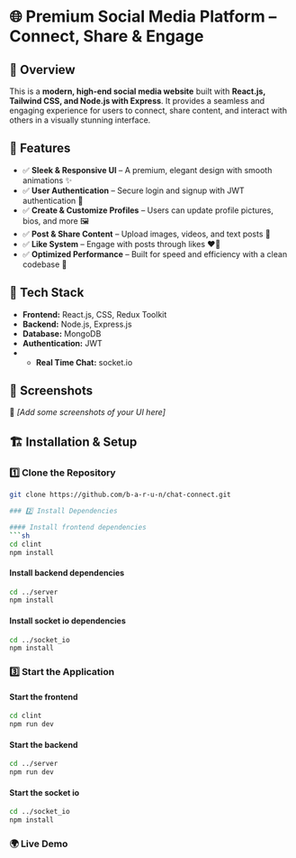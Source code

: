 # 🌐 Premium Social Media Platform – Connect, Share & Engage  

## 📌 Overview  
This is a **modern, high-end social media website** built with **React.js, Tailwind CSS, and Node.js with Express**. It provides a seamless and engaging experience for users to connect, share content, and interact with others in a visually stunning interface.  

## 🚀 Features  
- ✅ **Sleek & Responsive UI** – A premium, elegant design with smooth animations ✨  
- ✅ **User Authentication** – Secure login and signup with JWT authentication 🔐  
- ✅ **Create & Customize Profiles** – Users can update profile pictures, bios, and more 🖼️  
- ✅ **Post & Share Content** – Upload images, videos, and text posts 📸  
- ✅ **Like System** – Engage with posts through likes ❤️💬   
- ✅ **Optimized Performance** – Built for speed and efficiency with a clean codebase 🚀  

## 🎨 Tech Stack  
- **Frontend:** React.js, CSS, Redux Toolkit  
- **Backend:** Node.js, Express.js  
- **Database:** MongoDB  
- **Authentication:** JWT
- - **Real Time Chat:** socket.io  

## 📸 Screenshots  
🚀 *[Add some screenshots of your UI here]*  

## 🏗️ Installation & Setup  

### 1️⃣ Clone the Repository  
```sh
git clone https://github.com/b-a-r-u-n/chat-connect.git

### 2️⃣ Install Dependencies

#### Install frontend dependencies
```sh
cd clint
npm install
```

#### Install backend dependencies
```sh
cd ../server
npm install
```

#### Install socket io dependencies
```sh
cd ../socket_io
npm install
```

### 3️⃣ Start the Application

#### Start the frontend
```sh
cd clint
npm run dev
```

#### Start the backend
```sh
cd ../server
npm run dev
```

#### Start the socket io
```sh
cd ../socket_io
npm install
```

### 🌍 Live Demo

